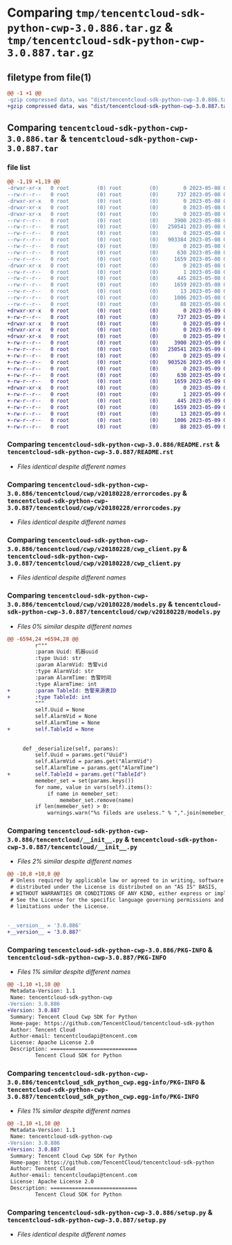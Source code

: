 # Comparing `tmp/tencentcloud-sdk-python-cwp-3.0.886.tar.gz` & `tmp/tencentcloud-sdk-python-cwp-3.0.887.tar.gz`

## filetype from file(1)

```diff
@@ -1 +1 @@
-gzip compressed data, was "dist/tencentcloud-sdk-python-cwp-3.0.886.tar", last modified: Mon May  8 03:11:54 2023, max compression
+gzip compressed data, was "dist/tencentcloud-sdk-python-cwp-3.0.887.tar", last modified: Tue May  9 02:42:20 2023, max compression
```

## Comparing `tencentcloud-sdk-python-cwp-3.0.886.tar` & `tencentcloud-sdk-python-cwp-3.0.887.tar`

### file list

```diff
@@ -1,19 +1,19 @@
-drwxr-xr-x   0 root         (0) root         (0)        0 2023-05-08 03:11:54.000000 tencentcloud-sdk-python-cwp-3.0.886/
--rw-r--r--   0 root         (0) root         (0)      737 2023-05-08 03:11:54.000000 tencentcloud-sdk-python-cwp-3.0.886/README.rst
-drwxr-xr-x   0 root         (0) root         (0)        0 2023-05-08 03:11:54.000000 tencentcloud-sdk-python-cwp-3.0.886/tencentcloud/
-drwxr-xr-x   0 root         (0) root         (0)        0 2023-05-08 03:11:54.000000 tencentcloud-sdk-python-cwp-3.0.886/tencentcloud/cwp/
-drwxr-xr-x   0 root         (0) root         (0)        0 2023-05-08 03:11:54.000000 tencentcloud-sdk-python-cwp-3.0.886/tencentcloud/cwp/v20180228/
--rw-r--r--   0 root         (0) root         (0)     3900 2023-05-08 03:11:54.000000 tencentcloud-sdk-python-cwp-3.0.886/tencentcloud/cwp/v20180228/errorcodes.py
--rw-r--r--   0 root         (0) root         (0)   250541 2023-05-08 03:11:54.000000 tencentcloud-sdk-python-cwp-3.0.886/tencentcloud/cwp/v20180228/cwp_client.py
--rw-r--r--   0 root         (0) root         (0)        0 2023-05-08 03:11:54.000000 tencentcloud-sdk-python-cwp-3.0.886/tencentcloud/cwp/v20180228/__init__.py
--rw-r--r--   0 root         (0) root         (0)   903384 2023-05-08 03:11:54.000000 tencentcloud-sdk-python-cwp-3.0.886/tencentcloud/cwp/v20180228/models.py
--rw-r--r--   0 root         (0) root         (0)        0 2023-05-08 03:11:54.000000 tencentcloud-sdk-python-cwp-3.0.886/tencentcloud/cwp/__init__.py
--rw-r--r--   0 root         (0) root         (0)      630 2023-05-08 03:11:54.000000 tencentcloud-sdk-python-cwp-3.0.886/tencentcloud/__init__.py
--rw-r--r--   0 root         (0) root         (0)     1659 2023-05-08 03:11:54.000000 tencentcloud-sdk-python-cwp-3.0.886/PKG-INFO
-drwxr-xr-x   0 root         (0) root         (0)        0 2023-05-08 03:11:54.000000 tencentcloud-sdk-python-cwp-3.0.886/tencentcloud_sdk_python_cwp.egg-info/
--rw-r--r--   0 root         (0) root         (0)        1 2023-05-08 03:11:54.000000 tencentcloud-sdk-python-cwp-3.0.886/tencentcloud_sdk_python_cwp.egg-info/dependency_links.txt
--rw-r--r--   0 root         (0) root         (0)      445 2023-05-08 03:11:54.000000 tencentcloud-sdk-python-cwp-3.0.886/tencentcloud_sdk_python_cwp.egg-info/SOURCES.txt
--rw-r--r--   0 root         (0) root         (0)     1659 2023-05-08 03:11:54.000000 tencentcloud-sdk-python-cwp-3.0.886/tencentcloud_sdk_python_cwp.egg-info/PKG-INFO
--rw-r--r--   0 root         (0) root         (0)       13 2023-05-08 03:11:54.000000 tencentcloud-sdk-python-cwp-3.0.886/tencentcloud_sdk_python_cwp.egg-info/top_level.txt
--rw-r--r--   0 root         (0) root         (0)     1006 2023-05-08 03:11:54.000000 tencentcloud-sdk-python-cwp-3.0.886/setup.py
--rw-r--r--   0 root         (0) root         (0)       88 2023-05-08 03:11:54.000000 tencentcloud-sdk-python-cwp-3.0.886/setup.cfg
+drwxr-xr-x   0 root         (0) root         (0)        0 2023-05-09 02:42:20.000000 tencentcloud-sdk-python-cwp-3.0.887/
+-rw-r--r--   0 root         (0) root         (0)      737 2023-05-09 02:42:20.000000 tencentcloud-sdk-python-cwp-3.0.887/README.rst
+drwxr-xr-x   0 root         (0) root         (0)        0 2023-05-09 02:42:20.000000 tencentcloud-sdk-python-cwp-3.0.887/tencentcloud/
+drwxr-xr-x   0 root         (0) root         (0)        0 2023-05-09 02:42:20.000000 tencentcloud-sdk-python-cwp-3.0.887/tencentcloud/cwp/
+drwxr-xr-x   0 root         (0) root         (0)        0 2023-05-09 02:42:20.000000 tencentcloud-sdk-python-cwp-3.0.887/tencentcloud/cwp/v20180228/
+-rw-r--r--   0 root         (0) root         (0)     3900 2023-05-09 02:42:20.000000 tencentcloud-sdk-python-cwp-3.0.887/tencentcloud/cwp/v20180228/errorcodes.py
+-rw-r--r--   0 root         (0) root         (0)   250541 2023-05-09 02:42:20.000000 tencentcloud-sdk-python-cwp-3.0.887/tencentcloud/cwp/v20180228/cwp_client.py
+-rw-r--r--   0 root         (0) root         (0)        0 2023-05-09 02:42:20.000000 tencentcloud-sdk-python-cwp-3.0.887/tencentcloud/cwp/v20180228/__init__.py
+-rw-r--r--   0 root         (0) root         (0)   903526 2023-05-09 02:42:20.000000 tencentcloud-sdk-python-cwp-3.0.887/tencentcloud/cwp/v20180228/models.py
+-rw-r--r--   0 root         (0) root         (0)        0 2023-05-09 02:42:20.000000 tencentcloud-sdk-python-cwp-3.0.887/tencentcloud/cwp/__init__.py
+-rw-r--r--   0 root         (0) root         (0)      630 2023-05-09 02:42:20.000000 tencentcloud-sdk-python-cwp-3.0.887/tencentcloud/__init__.py
+-rw-r--r--   0 root         (0) root         (0)     1659 2023-05-09 02:42:20.000000 tencentcloud-sdk-python-cwp-3.0.887/PKG-INFO
+drwxr-xr-x   0 root         (0) root         (0)        0 2023-05-09 02:42:20.000000 tencentcloud-sdk-python-cwp-3.0.887/tencentcloud_sdk_python_cwp.egg-info/
+-rw-r--r--   0 root         (0) root         (0)        1 2023-05-09 02:42:20.000000 tencentcloud-sdk-python-cwp-3.0.887/tencentcloud_sdk_python_cwp.egg-info/dependency_links.txt
+-rw-r--r--   0 root         (0) root         (0)      445 2023-05-09 02:42:20.000000 tencentcloud-sdk-python-cwp-3.0.887/tencentcloud_sdk_python_cwp.egg-info/SOURCES.txt
+-rw-r--r--   0 root         (0) root         (0)     1659 2023-05-09 02:42:20.000000 tencentcloud-sdk-python-cwp-3.0.887/tencentcloud_sdk_python_cwp.egg-info/PKG-INFO
+-rw-r--r--   0 root         (0) root         (0)       13 2023-05-09 02:42:20.000000 tencentcloud-sdk-python-cwp-3.0.887/tencentcloud_sdk_python_cwp.egg-info/top_level.txt
+-rw-r--r--   0 root         (0) root         (0)     1006 2023-05-09 02:42:20.000000 tencentcloud-sdk-python-cwp-3.0.887/setup.py
+-rw-r--r--   0 root         (0) root         (0)       88 2023-05-09 02:42:20.000000 tencentcloud-sdk-python-cwp-3.0.887/setup.cfg
```

### Comparing `tencentcloud-sdk-python-cwp-3.0.886/README.rst` & `tencentcloud-sdk-python-cwp-3.0.887/README.rst`

 * *Files identical despite different names*

### Comparing `tencentcloud-sdk-python-cwp-3.0.886/tencentcloud/cwp/v20180228/errorcodes.py` & `tencentcloud-sdk-python-cwp-3.0.887/tencentcloud/cwp/v20180228/errorcodes.py`

 * *Files identical despite different names*

### Comparing `tencentcloud-sdk-python-cwp-3.0.886/tencentcloud/cwp/v20180228/cwp_client.py` & `tencentcloud-sdk-python-cwp-3.0.887/tencentcloud/cwp/v20180228/cwp_client.py`

 * *Files identical despite different names*

### Comparing `tencentcloud-sdk-python-cwp-3.0.886/tencentcloud/cwp/v20180228/models.py` & `tencentcloud-sdk-python-cwp-3.0.887/tencentcloud/cwp/v20180228/models.py`

 * *Files 0% similar despite different names*

```diff
@@ -6594,24 +6594,28 @@
         r"""
         :param Uuid: 机器uuid
         :type Uuid: str
         :param AlarmVid: 告警vid
         :type AlarmVid: str
         :param AlarmTime: 告警时间
         :type AlarmTime: int
+        :param TableId: 告警来源表ID
+        :type TableId: int
         """
         self.Uuid = None
         self.AlarmVid = None
         self.AlarmTime = None
+        self.TableId = None
 
 
     def _deserialize(self, params):
         self.Uuid = params.get("Uuid")
         self.AlarmVid = params.get("AlarmVid")
         self.AlarmTime = params.get("AlarmTime")
+        self.TableId = params.get("TableId")
         memeber_set = set(params.keys())
         for name, value in vars(self).items():
             if name in memeber_set:
                 memeber_set.remove(name)
         if len(memeber_set) > 0:
             warnings.warn("%s fileds are useless." % ",".join(memeber_set))
```

### Comparing `tencentcloud-sdk-python-cwp-3.0.886/tencentcloud/__init__.py` & `tencentcloud-sdk-python-cwp-3.0.887/tencentcloud/__init__.py`

 * *Files 2% similar despite different names*

```diff
@@ -10,8 +10,8 @@
 # Unless required by applicable law or agreed to in writing, software
 # distributed under the License is distributed on an "AS IS" BASIS,
 # WITHOUT WARRANTIES OR CONDITIONS OF ANY KIND, either express or implied.
 # See the License for the specific language governing permissions and
 # limitations under the License.
 
 
-__version__ = '3.0.886'
+__version__ = '3.0.887'
```

### Comparing `tencentcloud-sdk-python-cwp-3.0.886/PKG-INFO` & `tencentcloud-sdk-python-cwp-3.0.887/PKG-INFO`

 * *Files 1% similar despite different names*

```diff
@@ -1,10 +1,10 @@
 Metadata-Version: 1.1
 Name: tencentcloud-sdk-python-cwp
-Version: 3.0.886
+Version: 3.0.887
 Summary: Tencent Cloud Cwp SDK for Python
 Home-page: https://github.com/TencentCloud/tencentcloud-sdk-python
 Author: Tencent Cloud
 Author-email: tencentcloudapi@tencent.com
 License: Apache License 2.0
 Description: ============================
         Tencent Cloud SDK for Python
```

### Comparing `tencentcloud-sdk-python-cwp-3.0.886/tencentcloud_sdk_python_cwp.egg-info/PKG-INFO` & `tencentcloud-sdk-python-cwp-3.0.887/tencentcloud_sdk_python_cwp.egg-info/PKG-INFO`

 * *Files 1% similar despite different names*

```diff
@@ -1,10 +1,10 @@
 Metadata-Version: 1.1
 Name: tencentcloud-sdk-python-cwp
-Version: 3.0.886
+Version: 3.0.887
 Summary: Tencent Cloud Cwp SDK for Python
 Home-page: https://github.com/TencentCloud/tencentcloud-sdk-python
 Author: Tencent Cloud
 Author-email: tencentcloudapi@tencent.com
 License: Apache License 2.0
 Description: ============================
         Tencent Cloud SDK for Python
```

### Comparing `tencentcloud-sdk-python-cwp-3.0.886/setup.py` & `tencentcloud-sdk-python-cwp-3.0.887/setup.py`

 * *Files identical despite different names*

